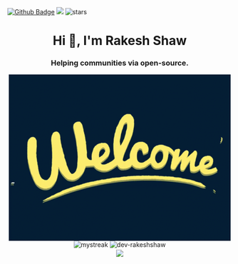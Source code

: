 [![Github Badge](https://img.shields.io/badge/GitHub-100000?style=for-the-badge&logo=github&logoColor=white)](https://github.com/dev-rakeshshaw)
![](https://komarev.com/ghpvc/?username=dev-rakeshshaw)
<img src="https://img.shields.io/github/stars/dev-rakeshshaw?label=Stars" alt="stars">


<h1 align="center">Hi 👋, I'm Rakesh Shaw</h1>


<h3 align="center">Helping communities via open-source. </h3>

<p float="left" align="middle">
  <img align="center" src="./welcome-gif.gif" />
  <br>
  <img src="https://github-readme-streak-stats.herokuapp.com/?user=dev-rakeshshaw&theme=tokyonight" alt="mystreak" width="300" />
  <img src="https://github-readme-stats.vercel.app/api?username=dev-rakeshshaw&show_icons=true&locale=en" alt="dev-rakeshshaw" width="300" />
  <br>
  <img align="center" src="https://github-readme-stats.vercel.app/api/top-langs/?username=dev-rakeshshaw&count_private=true&langs_count=7&theme=dark&layout=compact" />
</p>

<!---
<p>&nbsp;<img align="center" src="https://github-readme-stats.vercel.app/api?username=dev-rakeshshaw&show_icons=true&locale=en" alt="dev-rakeshshaw" /></p>
--->

<!---
dev-rakesh/dev-rakesh is a ✨ special ✨ repository because its `README.md` (this file) appears on your GitHub profile.
You can click the Preview link to take a look at your changes.
--->


